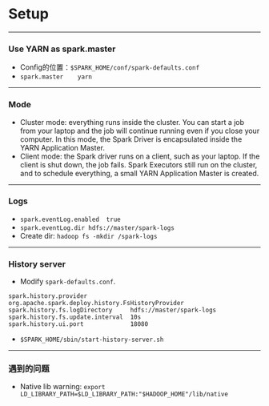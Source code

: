 # Setup

----
### Use YARN as spark.master
* Config的位置：`$SPARK_HOME/conf/spark-defaults.conf`
* `spark.master    yarn`

----
### Mode

* Cluster mode: everything runs inside the cluster. You can start a job from your laptop and the job will continue running even if you close your computer. In this mode, the Spark Driver is encapsulated inside the YARN Application Master.
* Client mode: the Spark driver runs on a client, such as your laptop. If the client is shut down, the job fails. Spark Executors still run on the cluster, and to schedule everything, a small YARN Application Master is created.

----
### Logs
* `spark.eventLog.enabled  true`
* `spark.eventLog.dir hdfs://master/spark-logs`
* Create dir: `hadoop fs -mkdir /spark-logs`

----
### History server
* Modify `spark-defaults.conf`.
```
spark.history.provider            org.apache.spark.deploy.history.FsHistoryProvider
spark.history.fs.logDirectory     hdfs://master/spark-logs
spark.history.fs.update.interval  10s
spark.history.ui.port             18080
```
* `$SPARK_HOME/sbin/start-history-server.sh`

----
### 遇到的问题
* Native lib warning: `export LD_LIBRARY_PATH=$LD_LIBRARY_PATH:"$HADOOP_HOME"/lib/native`
